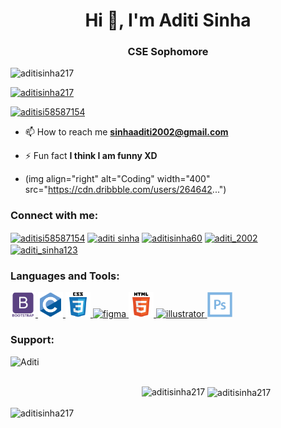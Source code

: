<h1 align="center">Hi 👋, I'm Aditi Sinha</h1>
<h3 align="center">CSE Sophomore</h3>

<p align="left"> <img src="https://komarev.com/ghpvc/?username=aditisinha217&label=Profile%20views&color=0e75b6&style=flat" alt="aditisinha217" /> </p>

<p align="left"> <a href="https://github.com/ryo-ma/github-profile-trophy"><img src="https://github-profile-trophy.vercel.app/?username=aditisinha217" alt="aditisinha217" /></a> </p>

<p align="left"> <a href="https://twitter.com/aditisi58587154" target="blank"><img src="https://img.shields.io/twitter/follow/aditisi58587154?logo=twitter&style=for-the-badge" alt="aditisi58587154" /></a> </p>

- 📫 How to reach me **sinhaaditi2002@gmail.com**

- ⚡ Fun fact **I think I am funny XD**
- (img align="right" alt="Coding" width="400" src="https://cdn.dribbble.com/users/264642...")

<h3 align="left">Connect with me:</h3>
<p align="left">
<a href="https://twitter.com/aditisi58587154" target="blank"><img align="center" src="https://raw.githubusercontent.com/rahuldkjain/github-profile-readme-generator/master/src/images/icons/Social/twitter.svg" alt="aditisi58587154" height="30" width="40" /></a>
<a href="https://linkedin.com/in/aditi sinha" target="blank"><img align="center" src="https://raw.githubusercontent.com/rahuldkjain/github-profile-readme-generator/master/src/images/icons/Social/linked-in-alt.svg" alt="aditi sinha" height="30" width="40" /></a>
<a href="https://instagram.com/aditisinha60" target="blank"><img align="center" src="https://raw.githubusercontent.com/rahuldkjain/github-profile-readme-generator/master/src/images/icons/Social/instagram.svg" alt="aditisinha60" height="30" width="40" /></a>
<a href="https://www.codechef.com/users/aditi_2002" target="blank"><img align="center" src="https://cdn.jsdelivr.net/npm/simple-icons@3.1.0/icons/codechef.svg" alt="aditi_2002" height="30" width="40" /></a>
<a href="https://www.leetcode.com/aditi_sinha123" target="blank"><img align="center" src="https://raw.githubusercontent.com/rahuldkjain/github-profile-readme-generator/master/src/images/icons/Social/leet-code.svg" alt="aditi_sinha123" height="30" width="40" /></a>
</p>

<h3 align="left">Languages and Tools:</h3>
<p align="left"> <a href="https://getbootstrap.com" target="_blank" rel="noreferrer"> <img src="https://raw.githubusercontent.com/devicons/devicon/master/icons/bootstrap/bootstrap-plain-wordmark.svg" alt="bootstrap" width="40" height="40"/> </a> <a href="https://www.cprogramming.com/" target="_blank" rel="noreferrer"> <img src="https://raw.githubusercontent.com/devicons/devicon/master/icons/c/c-original.svg" alt="c" width="40" height="40"/> </a> <a href="https://www.w3schools.com/css/" target="_blank" rel="noreferrer"> <img src="https://raw.githubusercontent.com/devicons/devicon/master/icons/css3/css3-original-wordmark.svg" alt="css3" width="40" height="40"/> </a> <a href="https://www.figma.com/" target="_blank" rel="noreferrer"> <img src="https://www.vectorlogo.zone/logos/figma/figma-icon.svg" alt="figma" width="40" height="40"/> </a> <a href="https://www.w3.org/html/" target="_blank" rel="noreferrer"> <img src="https://raw.githubusercontent.com/devicons/devicon/master/icons/html5/html5-original-wordmark.svg" alt="html5" width="40" height="40"/> </a> <a href="https://www.adobe.com/in/products/illustrator.html" target="_blank" rel="noreferrer"> <img src="https://www.vectorlogo.zone/logos/adobe_illustrator/adobe_illustrator-icon.svg" alt="illustrator" width="40" height="40"/> </a> <a href="https://www.photoshop.com/en" target="_blank" rel="noreferrer"> <img src="https://raw.githubusercontent.com/devicons/devicon/master/icons/photoshop/photoshop-line.svg" alt="photoshop" width="40" height="40"/> </a> </p>

<h3 align="left">Support:</h3>
<p><a href="https://ko-fi.com/Aditi"> <img align="left" src="https://cdn.ko-fi.com/cdn/kofi3.png?v=3" height="50" width="210" alt="Aditi" /></a></p><br><br>

<p><img align="left" src="https://github-readme-stats.vercel.app/api/top-langs?username=aditisinha217&show_icons=true&locale=en&layout=compact" alt="aditisinha217" /></p>

<p>&nbsp;<img align="center" src="https://github-readme-stats.vercel.app/api?username=aditisinha217&show_icons=true&locale=en" alt="aditisinha217" /></p>

<p><img align="center" src="https://github-readme-streak-stats.herokuapp.com/?user=aditisinha217&" alt="aditisinha217" /></p>
